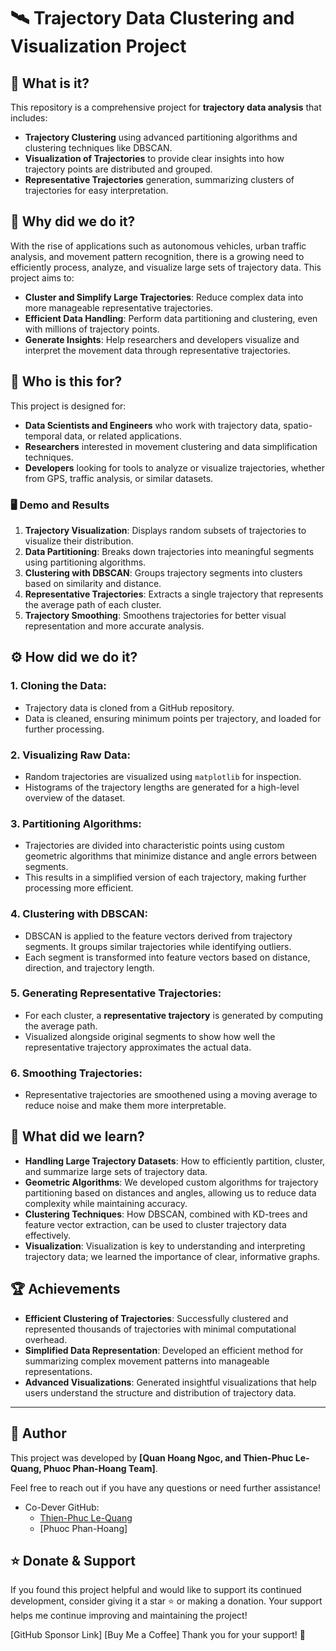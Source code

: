 # 🛰️ **Trajectory Data Clustering and Visualization Project**

## 🌟 What is it?

This repository is a comprehensive project for **trajectory data analysis** that includes:
- **Trajectory Clustering** using advanced partitioning algorithms and clustering techniques like DBSCAN.
- **Visualization of Trajectories** to provide clear insights into how trajectory points are distributed and grouped.
- **Representative Trajectories** generation, summarizing clusters of trajectories for easy interpretation.

## 🎯 Why did we do it?

With the rise of applications such as autonomous vehicles, urban traffic analysis, and movement pattern recognition, there is a growing need to efficiently process, analyze, and visualize large sets of trajectory data. This project aims to:
- **Cluster and Simplify Large Trajectories**: Reduce complex data into more manageable representative trajectories.
- **Efficient Data Handling**: Perform data partitioning and clustering, even with millions of trajectory points.
- **Generate Insights**: Help researchers and developers visualize and interpret the movement data through representative trajectories.

## 👥 Who is this for?

This project is designed for:
- **Data Scientists and Engineers** who work with trajectory data, spatio-temporal data, or related applications.
- **Researchers** interested in movement clustering and data simplification techniques.
- **Developers** looking for tools to analyze or visualize trajectories, whether from GPS, traffic analysis, or similar datasets.

### 🖥️ Demo and Results

1. **Trajectory Visualization**: Displays random subsets of trajectories to visualize their distribution.
2. **Data Partitioning**: Breaks down trajectories into meaningful segments using partitioning algorithms.
3. **Clustering with DBSCAN**: Groups trajectory segments into clusters based on similarity and distance.
4. **Representative Trajectories**: Extracts a single trajectory that represents the average path of each cluster.
5. **Trajectory Smoothing**: Smoothens trajectories for better visual representation and more accurate analysis.

## ⚙️ How did we do it?

### 1. **Cloning the Data**:
   - Trajectory data is cloned from a GitHub repository.
   - Data is cleaned, ensuring minimum points per trajectory, and loaded for further processing.

### 2. **Visualizing Raw Data**:
   - Random trajectories are visualized using `matplotlib` for inspection.
   - Histograms of the trajectory lengths are generated for a high-level overview of the dataset.

### 3. **Partitioning Algorithms**:
   - Trajectories are divided into characteristic points using custom geometric algorithms that minimize distance and angle errors between segments.
   - This results in a simplified version of each trajectory, making further processing more efficient.

### 4. **Clustering with DBSCAN**:
   - DBSCAN is applied to the feature vectors derived from trajectory segments. It groups similar trajectories while identifying outliers.
   - Each segment is transformed into feature vectors based on distance, direction, and trajectory length.

### 5. **Generating Representative Trajectories**:
   - For each cluster, a **representative trajectory** is generated by computing the average path.
   - Visualized alongside original segments to show how well the representative trajectory approximates the actual data.

### 6. **Smoothing Trajectories**:
   - Representative trajectories are smoothened using a moving average to reduce noise and make them more interpretable.

## 📘 What did we learn?

- **Handling Large Trajectory Datasets**: How to efficiently partition, cluster, and summarize large sets of trajectory data.
- **Geometric Algorithms**: We developed custom algorithms for trajectory partitioning based on distances and angles, allowing us to reduce data complexity while maintaining accuracy.
- **Clustering Techniques**: How DBSCAN, combined with KD-trees and feature vector extraction, can be used to cluster trajectory data effectively.
- **Visualization**: Visualization is key to understanding and interpreting trajectory data; we learned the importance of clear, informative graphs.

## 🏆 Achievements

- **Efficient Clustering of Trajectories**: Successfully clustered and represented thousands of trajectories with minimal computational overhead.
- **Simplified Data Representation**: Developed an efficient method for summarizing complex movement patterns into manageable representations.
- **Advanced Visualizations**: Generated insightful visualizations that help users understand the structure and distribution of trajectory data.

---
## 👤 Author

This project was developed by **[Quan Hoang Ngoc, and Thien-Phuc Le-Quang, Phuoc Phan-Hoang Team]**. 

Feel free to reach out if you have any questions or need further assistance!

- Co-Dever GitHub:
   - [Thien-Phuc Le-Quang](https://github.com/4k4m)
   - [Phuoc Phan-Hoang]

## ⭐️ Donate & Support

If you found this project helpful and would like to support its continued development, consider giving it a star ⭐ or making a donation. Your support helps me continue improving and maintaining the project!

[GitHub Sponsor Link]
[Buy Me a Coffee]
Thank you for your support! 🙌
